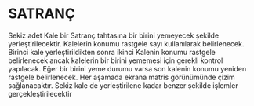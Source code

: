 # SATRANÇ
Sekiz adet Kale bir Satranç tahtasına bir birini yemeyecek şekilde yerleştirilecektir.  Kalelerin konumu rastgele sayı kullanılarak belirlenecek. Birinci kale yerleştirildikten sonra ikinci Kalenin konumu rastgele belirlenecek ancak kalelerin bir birini yememesi için gerekli kontrol yapılacak. Eğer bir birini yeme durumu varsa son kalenin konumu yeniden rastgele belirlenecek. Her aşamada ekrana matris görünümünde çizim sağlanacaktır. Sekiz kale de yerleştirilene kadar benzer şekilde işlemler gerçekleştirilecektir
